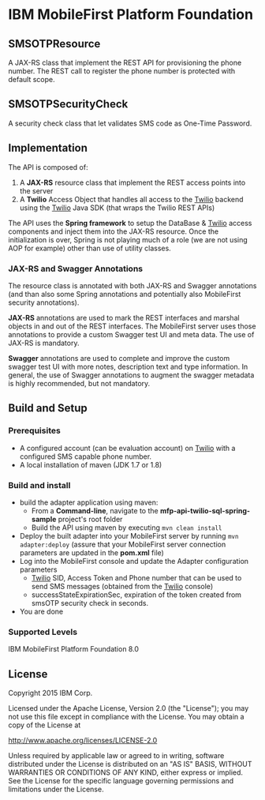 IBM MobileFirst Platform Foundation
===

## SMSOTPResource
A JAX-RS class that implement the REST API for provisioning the phone number. The REST call to register the phone number is protected with default scope.

## SMSOTPSecurityCheck
A security check class that let validates SMS code as One-Time Password.  

## Implementation
The API is composed of:

1. A **JAX-RS** resource class that implement the REST access points into the server
2. A **Twilio** Access Object that handles all access to the [Twilio](https://www.twilio.com) backend using the [Twilio](https://www.twilio.com) Java SDK (that wraps the
   Twilio REST APIs)

The API uses the **Spring framework** to setup the DataBase & [Twilio](https://www.twilio.com) access components and inject them into the JAX-RS
resource. Once the initialization is over, Spring is not playing much of a role (we are not using AOP for example) other
than use of utility classes.

### JAX-RS and Swagger Annotations
The resource class is annotated with both JAX-RS and Swagger annotations (and than also some Spring annotations and
potentially also MobileFirst security annotations).

**JAX-RS** annotations are used to mark the REST interfaces and marshal objects in and out of the REST interfaces. The
MobileFirst server uses those annotations to provide a custom Swagger test UI and meta data. The use of JAX-RS is
mandatory.

**Swagger** annotations are used to complete and improve the custom swagger test UI with more notes, description text
and type information. In general, the use of Swagger annotations to augment the swagger metadata is highly recommended,
but not mandatory.

## Build and Setup

### Prerequisites
* A configured account (can be evaluation account) on [Twilio](https://www.twilio.com) with a configured SMS capable phone number.
* A local installation of maven (JDK 1.7 or 1.8)

### Build and install
* build the adapter application using maven:
    * From a **Command-line**, navigate to the **mfp-api-twilio-sql-spring-sample** project's root folder
    * Build the API using maven by executing `mvn clean install`
* Deploy the built adapter into your MobileFirst server by running `mvn adapter:deploy` (assure that your MobileFirst
  server connection parameters are updated in the **pom.xml** file)
* Log into the MobileFirst console and update the Adapter configuration parameters
    * [Twilio](https://www.twilio.com) SID, Access Token and Phone number that can be used to send SMS messages (obtained from the [Twilio](https://www.twilio.com) console)
    * successStateExpirationSec, expiration of the token created from smsOTP security check in seconds.
* You are done

### Supported Levels
IBM MobileFirst Platform Foundation 8.0

## License
Copyright 2015 IBM Corp.

Licensed under the Apache License, Version 2.0 (the "License");
you may not use this file except in compliance with the License.
You may obtain a copy of the License at

http://www.apache.org/licenses/LICENSE-2.0

Unless required by applicable law or agreed to in writing, software
distributed under the License is distributed on an "AS IS" BASIS,
WITHOUT WARRANTIES OR CONDITIONS OF ANY KIND, either express or implied.
See the License for the specific language governing permissions and
limitations under the License.